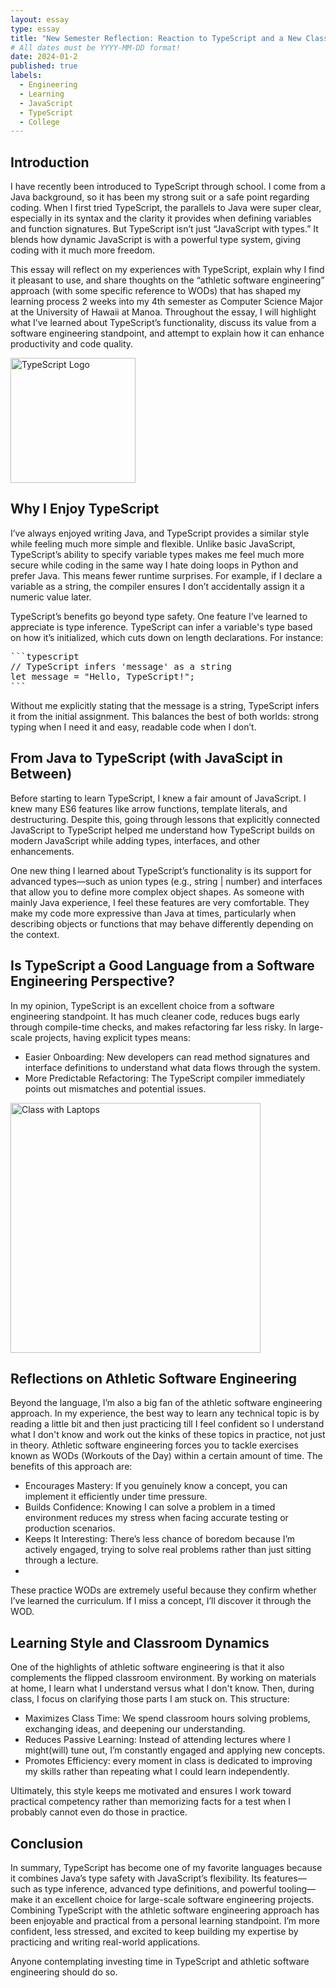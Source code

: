 ```yaml
---
layout: essay
type: essay
title: "New Semester Reflection: Reaction to TypeScript and a New Class Format"
# All dates must be YYYY-MM-DD format!
date: 2024-01-2
published: true
labels:
  - Engineering
  - Learning
  - JavaScript
  - TypeScript
  - College
---
```




## Introduction

I have recently been introduced to TypeScript through school. I come from a Java background, so it has been my strong suit or a safe point regarding coding. When I first tried TypeScript, the parallels to Java were super clear, especially in its syntax and the clarity it provides when defining variables and function signatures. But TypeScript isn’t just “JavaScript with types.” It blends how dynamic JavaScript is with a powerful type system, giving coding with it much more freedom.

This essay will reflect on my experiences with TypeScript, explain why I find it pleasant to use, and share thoughts on the “athletic software engineering” approach (with some specific reference to WODs) that has shaped my learning process 2 weeks into my 4th semester as Computer Science Major at the University of Hawaii at Manoa. Throughout the essay, I will highlight what I’ve learned about TypeScript’s functionality, discuss its value from a software engineering standpoint, and attempt to explain how it can enhance productivity and code quality.

<img 
  src="https://upload.wikimedia.org/wikipedia/commons/thumb/4/4c/Typescript_logo_2020.svg/2048px-Typescript_logo_2020.svg.png" 
  alt="TypeScript Logo" 
  title="TypeScript Logo"
  width="200"
/>

## Why I Enjoy TypeScript

I’ve always enjoyed writing Java, and TypeScript provides a similar style while feeling much more simple and flexible. Unlike basic JavaScript, TypeScript’s ability to specify variable types makes me feel much more secure while coding in the same way I hate doing loops in Python and prefer Java. This means fewer runtime surprises. For example, if I declare a variable as a string, the compiler ensures I don’t accidentally assign it a numeric value later.

TypeScript’s benefits go beyond type safety. One feature I’ve learned to appreciate is type inference. TypeScript can infer a variable's type based on how it’s initialized, which cuts down on length declarations. For instance:
<pre>```typescript
// TypeScript infers 'message' as a string
let message = "Hello, TypeScript!";
```</pre>
Without me explicitly stating that the message is a string, TypeScript infers it from the initial assignment. This balances the best of both worlds: strong typing when I need it and easy, readable code when I don’t.

## From Java to TypeScript (with JavaScipt in Between)

Before starting to learn TypeScript, I knew a fair amount of JavaScript. I knew many ES6 features like arrow functions, template literals, and destructuring. Despite this, going through lessons that explicitly connected JavaScript to TypeScript helped me understand how TypeScript builds on modern JavaScript while adding types, interfaces, and other enhancements.

One new thing I learned about TypeScript’s functionality is its support for advanced types—such as union types (e.g., string | number) and interfaces that allow you to define more complex object shapes. As someone with mainly Java experience, I feel these features are very comfortable. They make my code more expressive than Java at times, particularly when describing objects or functions that may behave differently depending on the context.

## Is TypeScript a Good Language from a Software Engineering Perspective?

In my opinion, TypeScript is an excellent choice from a software engineering standpoint. It has much cleaner code, reduces bugs early through compile-time checks, and makes refactoring far less risky. In large-scale projects, having explicit types means:

- Easier Onboarding: New developers can read method signatures and interface definitions to understand what data flows through the system.
- More Predictable Refactoring: The TypeScript compiler immediately points out mismatches and potential issues.

<img
  src="https://www.aacc.edu/media/college/images/areas-of-study/technology/Computer-Classroom_AACC-03-15_141_optimized_1200x600.jpg"
  alt="Class with Laptops"
  title="Class with Laptops"
  width="400"
/>

  
## Reflections on Athletic Software Engineering

Beyond the language, I’m also a big fan of the athletic software engineering approach. In my experience, the best way to learn any technical topic is by reading a little bit and then just practicing till I feel confident so I understand what I don't know and work out the kinks of these topics in practice, not just in theory. Athletic software engineering forces you to tackle exercises known as WODs (Workouts of the Day) within a certain amount of time. The benefits of this approach are:

- Encourages Mastery: If you genuinely know a concept, you can implement it efficiently under time pressure.
- Builds Confidence: Knowing I can solve a problem in a timed environment reduces my stress when facing accurate testing or production scenarios.
- Keeps It Interesting: There’s less chance of boredom because I’m actively engaged, trying to solve real problems rather than just sitting through a lecture.
- 
These practice WODs are extremely useful because they confirm whether I’ve learned the curriculum. If I miss a concept, I’ll discover it through the WOD.

## Learning Style and Classroom Dynamics

One of the highlights of athletic software engineering is that it also complements the flipped classroom environment. By working on materials at home, I learn what I understand versus what I don't know. Then, during class, I focus on clarifying those parts I am stuck on. This structure:

- Maximizes Class Time: We spend classroom hours solving problems, exchanging ideas, and deepening our understanding.
- Reduces Passive Learning: Instead of attending lectures where I might(will) tune out, I’m constantly engaged and applying new concepts.
- Promotes Efficiency: every moment in class is dedicated to improving my skills rather than repeating what I could learn independently.
  
Ultimately, this style keeps me motivated and ensures I work toward practical competency rather than memorizing facts for a test when I probably cannot even do those in practice.

## Conclusion

In summary, TypeScript has become one of my favorite languages because it combines Java’s type safety with JavaScript’s flexibility. Its features—such as type inference, advanced type definitions, and powerful tooling—make it an excellent choice for large-scale software engineering projects. Combining TypeScript with the athletic software engineering approach has been enjoyable and practical from a personal learning standpoint. I’m more confident, less stressed, and excited to keep building my expertise by practicing and writing real-world applications.

Anyone contemplating investing time in TypeScript and athletic software engineering should do so.




